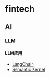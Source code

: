 # fintech
##  AI
###  LLM
####  LLM应用
- [LangChain](https://langchain.com/)
- [Semantic Kernel](https://aka.ms/semantic-kernel)
